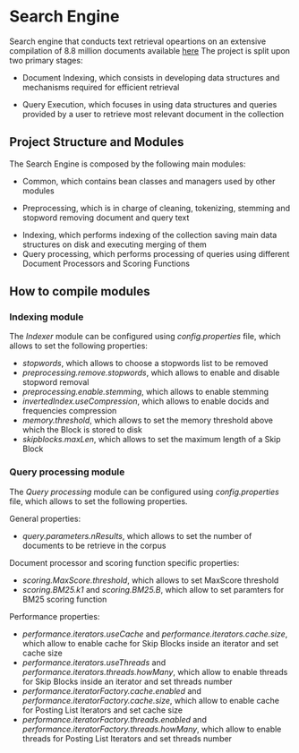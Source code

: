 # Search Engine

Search engine that conducts text retrieval opeartions on an extensive compilation of 8.8 million documents available [here](https://microsoft.github.io/msmarco/TREC-Deep-Learning-2020) The project is split upon two primary stages: 

- Document Indexing, which consists in developing data structures and mechanisms required for efficient retrieval
* Query Execution, which focuses in using data structures and queries provided by a user to retrieve most relevant document in the collection  

## Project Structure and Modules

The Search Engine is composed by the following main modules:

- Common, which contains bean classes and managers used by other modules
+ Preprocessing, which is in charge of cleaning, tokenizing, stemming and stopword removing document and query text
* Indexing, which performs indexing of the collection saving main data structures on disk and executing merging of them
* Query processing, which performs processing of queries using different Document Processors and Scoring Functions


## How to compile modules

### Indexing module

The *Indexer* module can be configured using *config.properties* file, which allows to set the following properties:

- *stopwords*, which allows to choose a stopwords list to be removed
- *preprocessing.remove.stopwords*, which allows to enable and disable stopword removal
- *preprocessing.enable.stemming*, which allows to enable stemming
- *invertedIndex.useCompression*, which allows to enable docids and frequencies compression
- *memory.threshold*, which allows to set the memory threshold above which the Block is stored to disk
- *skipblocks.maxLen*, which allows to set the maximum length of a Skip Block

### Query processing module

The *Query processing* module can be configured using *config.properties* file, which allows to set the following properties.

General properties:
- *query.parameters.nResults*, which allows to set the number of documents to be retrieve in the corpus

Document processor and scoring function specific properties:
- *scoring.MaxScore.threshold*, which allows to set MaxScore threshold
- *scoring.BM25.k1* and *scoring.BM25.B*, which allow to set paramters for BM25 scoring function

Performance properties:
- *performance.iterators.useCache* and *performance.iterators.cache.size*, which allow to enable cache for Skip Blocks inside an iterator and set cache size
- *performance.iterators.useThreads* and *performance.iterators.threads.howMany*, which allow to enable threads for Skip Blocks inside an iterator and set threads number
- *performance.iteratorFactory.cache.enabled* and *performance.iteratorFactory.cache.size*, which allow to enable cache for Posting List Iterators and set cache size
- *performance.iteratorFactory.threads.enabled* and *performance.iteratorFactory.threads.howMany*, which allow to enable threads for Posting List Iterators and set threads number

  

